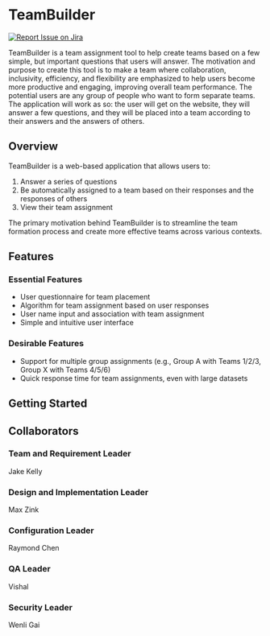 # TeamBuilder
[![Report Issue on Jira](https://img.shields.io/badge/Report%20Issues-Jira-0052CC?style=flat&logo=jira-software)](https://bu-cs673olf24-team4.atlassian.net/jira/software/projects/SCRUM/issues)

TeamBuilder is a team assignment tool to help create teams based on a few simple, but important questions that users will answer. The motivation and purpose to create this tool is to make a team where collaboration, inclusivity, efficiency, and flexibility are emphasized to help users become more productive and engaging, improving overall team performance. The potential users are any group of people who want to form separate teams. The application will work as so: the user will get on the website, they will answer a few questions, and they will be placed into a team according to their answers and the answers of others.

## Overview

TeamBuilder is a web-based application that allows users to:

1. Answer a series of questions
2. Be automatically assigned to a team based on their responses and the responses of others
3. View their team assignment

The primary motivation behind TeamBuilder is to streamline the team formation process and create more effective teams across various contexts.

## Features

### Essential Features

- User questionnaire for team placement
- Algorithm for team assignment based on user responses
- User name input and association with team assignment
- Simple and intuitive user interface

### Desirable Features

- Support for multiple group assignments (e.g., Group A with Teams 1/2/3, Group X with Teams 4/5/6)
- Quick response time for team assignments, even with large datasets

## Getting Started

## Collaborators

### Team and Requirement Leader
Jake Kelly

### Design and Implementation Leader
Max Zink

### Configuration Leader
Raymond Chen

### QA Leader
Vishal

### Security Leader
Wenli Gai
